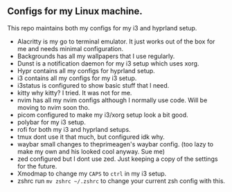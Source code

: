 ## Configs for my Linux machine.

This repo maintains both my configs for my i3 and hyprland setup.

- Alacritty is my go to terminal emulator. It just works out of the box for me and needs minimal configuration.
- Backgrounds has all my wallpapers that I use regularly.
- Dunst is a notification daemon for my i3 setup which uses xorg.
- Hypr contains all my configs for hyprland setup.
- i3 contains all my configs for my i3 setup.
- i3status is configured to show basic stuff that I need.
- kitty why kitty? I tried. It was not for me.
- nvim has all my nvim configs although I normally use code. Will be moving to nvim soon tho.
- picom configured to make my i3/xorg setup look a bit good.
- polybar for my i3 setup.
- rofi for both my i3 and hyprland setups.
- tmux dont use it that much, but configured idk why.
- waybar small changes to theprimeagen's waybar config. (too lazy to make my own and his looked cool anyway. Sue me)
- zed configured but I dont use zed. Just keeping a copy of the settings for the future.
- Xmodmap to change my `CAPS` to `ctrl` in my i3 setup.
- zshrc run `mv zshrc ~/.zshrc` to change your current zsh config with this.

